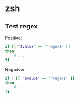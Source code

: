 # zsh

## Test regex
Positive:
```sh
if [[ "$value" =~ '^regex$' ]]
then
    # ...
fi
```

Negative:
```sh
if ! [[ "$value" =~ '^regex$' ]]
then
    # ...
fi
```